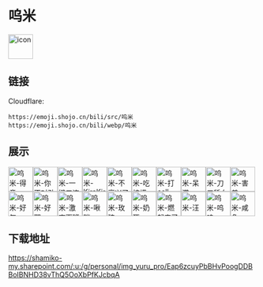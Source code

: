 # 呜米
<img src="https://emoji.shojo.cn/bili/src/呜米/icon.png" width="50" height="50" alt="icon">

## 链接
Cloudflare:
```
https://emoji.shojo.cn/bili/src/呜米
https://emoji.shojo.cn/bili/webp/呜米
```
## 展示
<img src="https://emoji.shojo.cn/bili/src/呜米/呜米-得意.png" width="50" height="50" alt="呜米-得意"><img src="https://emoji.shojo.cn/bili/src/呜米/呜米-你不对劲.png" width="50" height="50" alt="呜米-你不对劲"><img src="https://emoji.shojo.cn/bili/src/呜米/呜米-一键三连.png" width="50" height="50" alt="呜米-一键三连"><img src="https://emoji.shojo.cn/bili/src/呜米/呜米-KiraKira.png" width="50" height="50" alt="呜米-KiraKira"><img src="https://emoji.shojo.cn/bili/src/呜米/呜米-不高兴了.png" width="50" height="50" alt="呜米-不高兴了"><img src="https://emoji.shojo.cn/bili/src/呜米/呜米-吃柠檬.png" width="50" height="50" alt="呜米-吃柠檬"><img src="https://emoji.shojo.cn/bili/src/呜米/呜米-打call.png" width="50" height="50" alt="呜米-打call"><img src="https://emoji.shojo.cn/bili/src/呜米/呜米-呆滞.png" width="50" height="50" alt="呜米-呆滞"><img src="https://emoji.shojo.cn/bili/src/呜米/呜米-刀口舔血.png" width="50" height="50" alt="呜米-刀口舔血"><img src="https://emoji.shojo.cn/bili/src/呜米/呜米-害羞.png" width="50" height="50" alt="呜米-害羞"><img src="https://emoji.shojo.cn/bili/src/呜米/呜米-好气.png" width="50" height="50" alt="呜米-好气"><img src="https://emoji.shojo.cn/bili/src/呜米/呜米-好耶.png" width="50" height="50" alt="呜米-好耶"><img src="https://emoji.shojo.cn/bili/src/呜米/呜米-激爽下班.png" width="50" height="50" alt="呜米-激爽下班"><img src="https://emoji.shojo.cn/bili/src/呜米/呜米-啾咪.png" width="50" height="50" alt="呜米-啾咪"><img src="https://emoji.shojo.cn/bili/src/呜米/呜米-玫瑰.png" width="50" height="50" alt="呜米-玫瑰"><img src="https://emoji.shojo.cn/bili/src/呜米/呜米-奶死.png" width="50" height="50" alt="呜米-奶死"><img src="https://emoji.shojo.cn/bili/src/呜米/呜米-燃起来了.png" width="50" height="50" alt="呜米-燃起来了"><img src="https://emoji.shojo.cn/bili/src/呜米/呜米-汪.png" width="50" height="50" alt="呜米-汪"><img src="https://emoji.shojo.cn/bili/src/呜米/呜米-呜呜.png" width="50" height="50" alt="呜米-呜呜"><img src="https://emoji.shojo.cn/bili/src/呜米/呜米-咸鱼.png" width="50" height="50" alt="呜米-咸鱼">

## 下载地址

https://shamiko-my.sharepoint.com/:u:/g/personal/img_yuru_pro/Eap6zcuyPbBHvPoogDDBBoIBNHD38vThQ5OoXbPfKJcbqA